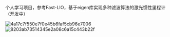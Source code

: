 个人学习项目，参考Fast-LIO，基于eigen库实现多种滤波算法的激光惯性里程计（开发中）

![4a17c7f550e7f0e45b6faf5cb96e7006](https://github.com/piggggggyyyy/My-lio/assets/56505273/ae1970e7-ad47-461a-9661-75136d5c21e2)
![8203ab73514345e2a08c6a15c443b22f](https://github.com/piggggggyyyy/My-lio/assets/56505273/c5fbd183-c76d-4701-a0ad-bb6b252a6500)
